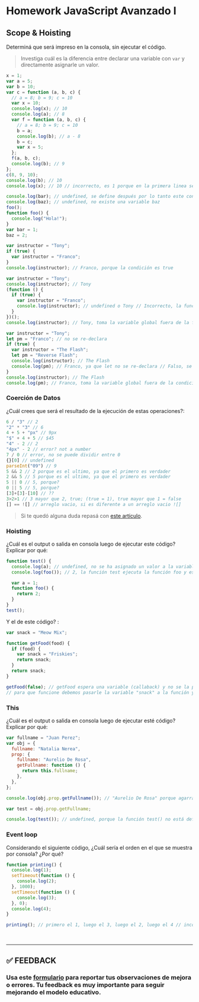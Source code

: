 # Homework JavaScript Avanzado I

## Scope & Hoisting

Determiná que será impreso en la consola, sin ejecutar el código.

> Investiga cuál es la diferencia entre declarar una variable con `var` y directamente asignarle un valor.

```javascript
x = 1;
var a = 5;
var b = 10;
var c = function (a, b, c) {
  // a = 8; b = 9; c = 10
  var x = 10;
  console.log(x); // 10
  console.log(a); // 8
  var f = function (a, b, c) {
    // a = 8; b = 9; c = 10
    b = a;
    console.log(b); // a - 8
    b = c;
    var x = 5;
  };
  f(a, b, c);
  console.log(b); // 9
};
c(8, 9, 10);
console.log(b); // 10
console.log(x); // 10 // incorrecto, es 1 porque en la primera linea se cambia a 1
```

```javascript
console.log(bar); // undefined, se define después por lo tanto este console.log no muestra nada
console.log(baz); // undefined, no existe una variable baz
foo();
function foo() {
  console.log("Hola!");
}
var bar = 1;
baz = 2;
```

```javascript
var instructor = "Tony";
if (true) {
  var instructor = "Franco";
}
console.log(instructor); // Franco, porque la condición es true
```

```javascript
var instructor = "Tony";
console.log(instructor); // Tony
(function () {
  if (true) {
    var instructor = "Franco";
    console.log(instructor); // undefined o Tony // Incorrecto, la función si se está ejecutando a pesar de que no tenga nombre
  }
})();
console.log(instructor); // Tony, toma la variable global fuera de la function
```

```javascript
var instructor = "Tony";
let pm = "Franco"; // no se re-declara
if (true) {
  var instructor = "The Flash";
  let pm = "Reverse Flash";
  console.log(instructor); // The Flash
  console.log(pm); // Franco, ya que let no se re-declara // Falso, se puede declarar ya que es otro contexto
}
console.log(instructor); // The Flash
console.log(pm); // Franco, toma la variable global fuera de la condición
```

### Coerción de Datos

¿Cuál crees que será el resultado de la ejecución de estas operaciones?:

```javascript
6 / "3" // 2
"2" * "3" // 6
4 + 5 + "px" // 9px
"$" + 4 + 5 // $45
"4" - 2 // 2
"4px" - 2 // error? not a number
7 / 0 // error, no se puede dividir entre 0
{}[0] // undefined
parseInt("09") // 9
5 && 2 // 2 porque es el ultimo, ya que el primero es verdader
2 && 5 // 5 porque es el ultimo, ya que el primero es verdader
5 || 0 // 5, porque?
0 || 5 // 5, porque?
[3]+[3]-[10] // ??
3>2>1 // 3 mayor que 2, true; (true = 1), true mayor que 1 = false
[] == ![] // arreglo vacio, si es diferente a un arreglo vacio ![]
```

> Si te quedó alguna duda repasá con [este artículo](http://javascript.info/tutorial/object-conversion).

### Hoisting

¿Cuál es el output o salida en consola luego de ejecutar este código? Explicar por qué:

```javascript
function test() {
  console.log(a); // undefined, no se ha asignado un valor a la variable A
  console.log(foo()); // 2, la función test ejecuta la función foo y este retorna 2

  var a = 1;
  function foo() {
    return 2;
  }
}
test();
```

Y el de este código? :

```javascript
var snack = "Meow Mix";

function getFood(food) {
  if (food) {
    var snack = "Friskies";
    return snack;
  }
  return snack;
}

getFood(false); // getFood espera una variable (callaback) y no se la pasamos, por lo tanto es undefined
// para que funcione debemos pasarle la variable "snack" a la función y quedaría así: getFood(snack);
```

### This

¿Cuál es el output o salida en consola luego de ejecutar esté código? Explicar por qué:

```javascript
var fullname = "Juan Perez";
var obj = {
  fullname: "Natalia Nerea",
  prop: {
    fullname: "Aurelio De Rosa",
    getFullname: function () {
      return this.fullname;
    },
  },
};

console.log(obj.prop.getFullname()); // "Aurelio De Rosa" porque agarra el fullname del objeto prop

var test = obj.prop.getFullname;

console.log(test()); // undefined, porque la función test() no está definida, pero la variable test si
```

### Event loop

Considerando el siguiente código, ¿Cuál sería el orden en el que se muestra por consola? ¿Por qué?

```javascript
function printing() {
  console.log(1);
  setTimeout(function () {
    console.log(2);
  }, 1000);
  setTimeout(function () {
    console.log(3);
  }, 0);
  console.log(4);
}

printing(); // primero el 1, luego el 3, luego el 2, luego el 4 // incorrecto, primero 1 y 4, luego 3 y 2
```

</br >

---

## **✅ FEEDBACK**

### Usa este [**formulario**](https://docs.google.com/forms/d/e/1FAIpQLSe1MybH_Y-xcp1RP0jKPLndLdJYg8cwyHkSb9MwSrEjoxyzWg/viewform) para reportar tus observaciones de mejora o errores. Tu feedback es muy importante para seguir mejorando el modelo educativo.
